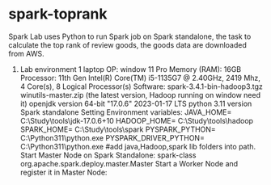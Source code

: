 # spark-toprank
Spark Lab uses Python to run Spark job on Spark standalone, the task to calculate the top rank of review goods,  the goods data are downloaded from AWS. 

1.	Lab environment
1 laptop
OP: window 11 Pro
Memory (RAM): 16GB
Processor: 11th Gen Intel(R) Core(TM) i5-1135G7 @ 2.40GHz, 2419 Mhz, 4 Core(s), 8 Logical Processor(s)
Software: 
spark-3.4.1-bin-hadoop3.tgz
winutils-master.zip (the latest version, Hadoop running on window need it) 
openjdk version 64-bit "17.0.6" 2023-01-17 LTS
python 3.11 version
Spark standalone 
Setting Environment variables:
JAVA_HOME= C:\Study\tools\jdk-17.0.6+10
HADOOP_HOME= C:\Study\tools\hadoop
SPARK_HOME= C:\Study\tools\spark
PYSPARK_PYTHON= C:\Python311\python.exe
PYSPARK_DRIVER_PYTHON= C:\Python311\python.exe
#add java,Hadoop,spark lib folders into path.
Start Master Node on Spark Standalone:
spark-class org.apache.spark.deploy.master.Master
Start a Worker Node and register it in Master Node:

